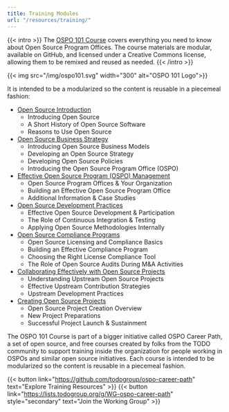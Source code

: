 ```yaml
---
title: Training Modules
url: "/resources/training/"
---
```


{{< intro >}}
The [OSPO 101 Course](https://github.com/todogroup/ospo101) covers everything you need to know about Open Source Program Offices. The course materials are modular, available on GitHub, and licensed under a Creative Commons license, allowing them to be remixed and reused as needed.
{{< /intro >}}

{{< img src="/img/ospo101.svg" width="300" alt="OSPO 101 Logo">}}

It is intended to be a modularized so the content is reusable in a piecemeal fashion:

* [Open Source Introduction](https://github.com/todogroup/ospo-career-path/tree/main/OSPO-101/module1)
    * Introducing Open Source
    * A Short History of Open Source Software
    * Reasons to Use Open Source
* [Open Source Business Strategy](https://github.com/todogroup/ospo-career-path/tree/main/OSPO-101/module2)
    * Introducing Open Source Business Models
    * Developing an Open Source Strategy
    * Developing Open Source Policies
    * Introducing the Open Source Program Office (OSPO)
* [Effective Open Source Program (OSPO) Management](https://github.com/todogroup/ospo-career-path/tree/main/OSPO-101/module3)
    * Open Source Program Offices & Your Organization
    * Building an Effective Open Source Program Office
    * Additional Information & Case Studies
* [Open Source Development Practices](https://github.com/todogroup/ospo-career-path/tree/main/OSPO-101/module4)
    * Effective Open Source Development & Participation
    * The Role of Continuous Integration & Testing
    * Applying Open Source Methodologies Internally
* [Open Source Compliance Programs](https://github.com/todogroup/ospo-career-path/tree/main/OSPO-101/module5)
    * Open Source Licensing and Compliance Basics
    * Building an Effective Compliance Program
    * Choosing the Right License Compliance Tool
    * The Role of Open Source Audits During M&A Activities
* [Collaborating Effectively with Open Source Projects](https://github.com/todogroup/ospo-career-path/tree/main/OSPO-101/module6)
    * Understanding Upstream Open Source Projects
    * Effective Upstream Contribution Strategies
    * Upstream Development Practices
* [Creating Open Source Projects](https://github.com/todogroup/ospo-career-path/blob/main/OSPO-101/module7/README.md)
    * Open Source Project Creation Overview
    * New Project Preparations
    * Successful Project Launch & Sustainment

The OSPO 101 Course is part of a bigger initiative called OSPO Career Path, a set of open source, and free courses created by folks from the TODO community to support training inside the organization for people working in OSPOs and similar open source initiatives. Each course is intended to be modularized so the content is reusable in a piecemeal fashion.

{{< button link="https://github.com/todogroup/ospo-career-path" text="Explore Training Resources" >}} {{< button link="https://lists.todogroup.org/g/WG-ospo-career-path" style="secondary" text="Join the Working Group" >}}
